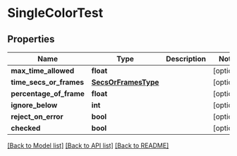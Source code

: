 # SingleColorTest

## Properties
Name | Type | Description | Notes
------------ | ------------- | ------------- | -------------
**max_time_allowed** | **float** |  | [optional] 
**time_secs_or_frames** | [**SecsOrFramesType**](SecsOrFramesType.md) |  | [optional] 
**percentage_of_frame** | **float** |  | [optional] 
**ignore_below** | **int** |  | [optional] 
**reject_on_error** | **bool** |  | [optional] 
**checked** | **bool** |  | [optional] 

[[Back to Model list]](../README.md#documentation-for-models) [[Back to API list]](../README.md#documentation-for-api-endpoints) [[Back to README]](../README.md)


